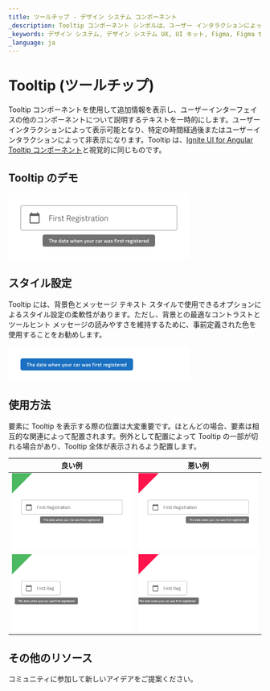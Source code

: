 ```yaml
---
title: ツールチップ - デザイン システム コンポーネント
_description: Tooltip コンポーネント シンボルは、ユーザー インタラクションによって追加情報をテキストで表示します。
_keywords: デザイン システム, デザイン システム UX, UI キット, Figma, Figma to Angular, Figma からコードをエクスポート, Figma to HTML, Figma UI キット, Sketch, Ignite UI for Angular, Sketch to Angular, Angular, Angular デザイン システム, Sketch からコードをエクスポート, Angular 用のデザイン キット, Sketch HTML, Sketch to HTML, Sketch UI キット
_language: ja
---
```


# Tooltip (ツールチップ)

Tooltip コンポーネントを使用して追加情報を表示し、ユーザーインターフェイスの他のコンポーネントについて説明するテキストを一時的にします。ユーザーインタラクションによって表示可能となり、特定の時間経過後またはユーザーインタラクションによって非表示になります。Tooltip は、[Ignite UI for Angular Tooltip コンポーネント](https://jp.infragistics.com/products/ignite-ui-angular/angular/components/tooltip.html)と視覚的に同じものです。

## Tooltip のデモ

<img class="responsive-img" src="../images/tooltip_demo.png" srcset="../images/tooltip_demo@2x.png 2x" />

## スタイル設定

Tooltip には、背景色とメッセージ テキスト スタイルで使用できるオプションによるスタイル設定の柔軟性があります。ただし、背景との最適なコントラストとツールヒント メッセージの読みやすさを維持するために、事前定義された色を使用することをお勧めします。

<img class="responsive-img" src="../images/tooltip_styling.png" srcset="../images/tooltip_styling@2x.png 2x" />

## 使用方法

要素に Tooltip を表示する際の位置は大変重要です。ほとんどの場合、要素は相互的な関連によって配置されます。例外として配置によって Tooltip の一部が切れる場合があり、Tooltip 全体が表示されるよう配置します。

| 良い例                                                                               |悪い例                                                                                |
| -------------------------------------------------------------------------------- | ------------------------------------------------------------------------------------ |
| <img class="responsive-img" src="../images/tooltip_do1.png" srcset="../images/tooltip_do1@2x.png 2x" />|<img class="responsive-img" src="../images/tooltip_dont1.png" srcset="../images/tooltip_dont1@2x.png 2x" /> |
| <img class="responsive-img" src="../images/tooltip_do2.png" srcset="../images/tooltip_do2@2x.png 2x" />|<img class="responsive-img" src="../images/tooltip_dont2.png" srcset="../images/tooltip_dont2@2x.png 2x" /> |

## その他のリソース

コミュニティに参加して新しいアイデアをご提案ください。
